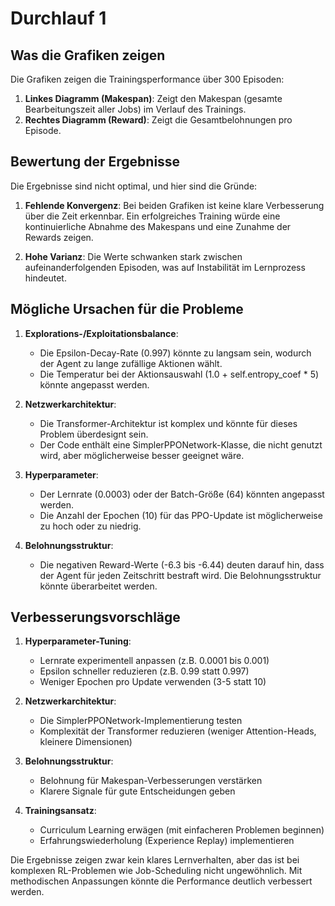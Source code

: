 # Durchlauf 1

## Was die Grafiken zeigen

Die Grafiken zeigen die Trainingsperformance über 300 Episoden:

1. **Linkes Diagramm (Makespan)**: Zeigt den Makespan (gesamte Bearbeitungszeit aller Jobs) im Verlauf des Trainings.
2. **Rechtes Diagramm (Reward)**: Zeigt die Gesamtbelohnungen pro Episode.

## Bewertung der Ergebnisse

Die Ergebnisse sind nicht optimal, und hier sind die Gründe:

1. **Fehlende Konvergenz**: Bei beiden Grafiken ist keine klare Verbesserung über die Zeit erkennbar. Ein erfolgreiches Training würde eine kontinuierliche Abnahme des Makespans und eine Zunahme der Rewards zeigen.

2. **Hohe Varianz**: Die Werte schwanken stark zwischen aufeinanderfolgenden Episoden, was auf Instabilität im Lernprozess hindeutet.

## Mögliche Ursachen für die Probleme

1. **Explorations-/Exploitationsbalance**:
   - Die Epsilon-Decay-Rate (0.997) könnte zu langsam sein, wodurch der Agent zu lange zufällige Aktionen wählt.
   - Die Temperatur bei der Aktionsauswahl (1.0 + self.entropy_coef * 5) könnte angepasst werden.

2. **Netzwerkarchitektur**:
   - Die Transformer-Architektur ist komplex und könnte für dieses Problem überdesignt sein.
   - Der Code enthält eine SimplerPPONetwork-Klasse, die nicht genutzt wird, aber möglicherweise besser geeignet wäre.

3. **Hyperparameter**:
   - Der Lernrate (0.0003) oder der Batch-Größe (64) könnten angepasst werden.
   - Die Anzahl der Epochen (10) für das PPO-Update ist möglicherweise zu hoch oder zu niedrig.

4. **Belohnungsstruktur**: 
   - Die negativen Reward-Werte (-6.3 bis -6.44) deuten darauf hin, dass der Agent für jeden Zeitschritt bestraft wird. Die Belohnungsstruktur könnte überarbeitet werden.

## Verbesserungsvorschläge

1. **Hyperparameter-Tuning**:
   - Lernrate experimentell anpassen (z.B. 0.0001 bis 0.001)
   - Epsilon schneller reduzieren (z.B. 0.99 statt 0.997)
   - Weniger Epochen pro Update verwenden (3-5 statt 10)

2. **Netzwerkarchitektur**:
   - Die SimplerPPONetwork-Implementierung testen
   - Komplexität der Transformer reduzieren (weniger Attention-Heads, kleinere Dimensionen)

3. **Belohnungsstruktur**:
   - Belohnung für Makespan-Verbesserungen verstärken
   - Klarere Signale für gute Entscheidungen geben

4. **Trainingsansatz**:
   - Curriculum Learning erwägen (mit einfacheren Problemen beginnen)
   - Erfahrungswiederholung (Experience Replay) implementieren

Die Ergebnisse zeigen zwar kein klares Lernverhalten, aber das ist bei komplexen RL-Problemen wie Job-Scheduling nicht ungewöhnlich. Mit methodischen Anpassungen könnte die Performance deutlich verbessert werden.


